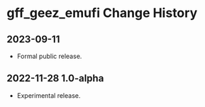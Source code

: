 # gff_geez_emufi Change History

## 2023-09-11
* Formal public release.

## 2022-11-28 1.0-alpha
* Experimental release.
